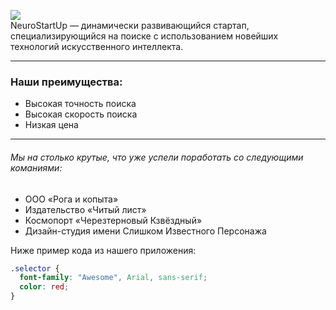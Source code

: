 ![](https://netology-code.github.io/git-homeworks/introduction/assets/logo.png)<br>
NeuroStartUp — динамически развивающийся стартап, специализирующийся на поиске с использованием новейших технологий искусственного интеллекта.

---

### Наши преимущества:
* Высокая точность поиска
* Высокая скорость поиска
* Низкая цена

---

###### Мы на столько крутые, что уже успели поработать со следующими команиями:
+ ООО «Рога и копыта»
+ Издательство «Читый лист»
+ Космопорт «Черезтерновый Кзвёздный»
+ Дизайн-студия имени Слишком Известного Персонажа

Ниже пример кода из нашего приложения:
```css
.selector {
  font-family: "Awesome", Arial, sans-serif;
  color: red;
}
```